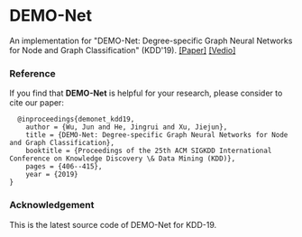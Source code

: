 # DEMO-Net
An implementation for "DEMO-Net: Degree-specific Graph Neural Networks for Node and Graph Classification" (KDD'19). [[Paper]](https://dl.acm.org/citation.cfm?id=3330950) [[Vedio]](https://www.youtube.com/watch?v=xXrHlpb9pno)

### Reference
If you find that **DEMO-Net** is helpful for your research, please consider to cite our paper:

	  @inproceedings{demonet_kdd19,
 		author = {Wu, Jun and He, Jingrui and Xu, Jiejun},
 		title = {DEMO-Net: Degree-specific Graph Neural Networks for Node and Graph Classification},
 		booktitle = {Proceedings of the 25th ACM SIGKDD International Conference on Knowledge Discovery \& Data Mining (KDD)},
 		pages = {406--415},
 		year = {2019}
	}


### Acknowledgement
This is the latest source code of DEMO-Net for KDD-19.
